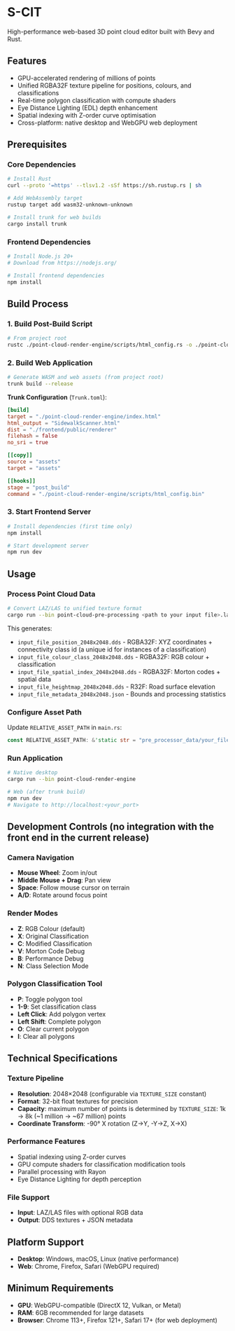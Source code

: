 # S-CIT

High-performance web-based 3D point cloud editor built with Bevy and Rust.

## Features

- GPU-accelerated rendering of millions of points
- Unified RGBA32F texture pipeline for positions, colours, and classifications
- Real-time polygon classification with compute shaders
- Eye Distance Lighting (EDL) depth enhancement
- Spatial indexing with Z-order curve optimisation
- Cross-platform: native desktop and WebGPU web deployment

## Prerequisites

### Core Dependencies

```bash
# Install Rust
curl --proto '=https' --tlsv1.2 -sSf https://sh.rustup.rs | sh

# Add WebAssembly target
rustup target add wasm32-unknown-unknown

# Install trunk for web builds
cargo install trunk
```

### Frontend Dependencies

```bash
# Install Node.js 20+
# Download from https://nodejs.org/

# Install frontend dependencies
npm install
```

## Build Process

### 1. Build Post-Build Script

```bash
# From project root
rustc ./point-cloud-render-engine/scripts/html_config.rs -o ./point-cloud-render-engine/scripts/html_config.bin
```

### 2. Build Web Application

```bash
# Generate WASM and web assets (from project root)
trunk build --release
```

**Trunk Configuration** (`Trunk.toml`):

```toml
[build]
target = "./point-cloud-render-engine/index.html"
html_output = "SidewalkScanner.html"
dist = "./frontend/public/renderer"
filehash = false
no_sri = true

[[copy]]
source = "assets"
target = "assets"

[[hooks]]
stage = "post_build"
command = "./point-cloud-render-engine/scripts/html_config.bin"
```

### 3. Start Frontend Server

```bash
# Install dependencies (first time only)
npm install

# Start development server
npm run dev
```

## Usage

### Process Point Cloud Data

```bash
# Convert LAZ/LAS to unified texture format
cargo run --bin point-cloud-pre-processing <path to your input file>.laz
```

This generates:

- `input_file_position_2048x2048.dds` - RGBA32F: XYZ coordinates + connectivity class id (a unique id for instances of a classification)
- `input_file_colour_class_2048x2048.dds` - RGBA32F: RGB colour + classification
- `input_file_spatial_index_2048x2048.dds` - RGBA32F: Morton codes + spatial data
- `input_file_heightmap_2048x2048.dds` - R32F: Road surface elevation
- `input_file_metadata_2048x2048.json` - Bounds and processing statistics

### Configure Asset Path

Update `RELATIVE_ASSET_PATH` in `main.rs`:

```rust
const RELATIVE_ASSET_PATH: &'static str = "pre_processor_data/your_file_name";
```

### Run Application

```bash
# Native desktop
cargo run --bin point-cloud-render-engine

# Web (after trunk build)
npm run dev
# Navigate to http://localhost:<your_port>
```

## Development Controls (no integration with the front end in the current release)

### Camera Navigation

- **Mouse Wheel**: Zoom in/out
- **Middle Mouse + Drag**: Pan view
- **Space**: Follow mouse cursor on terrain
- **A/D**: Rotate around focus point

### Render Modes

- **Z**: RGB Colour (default)
- **X**: Original Classification
- **C**: Modified Classification
- **V**: Morton Code Debug
- **B**: Performance Debug
- **N**: Class Selection Mode

### Polygon Classification Tool

- **P**: Toggle polygon tool
- **1-9**: Set classification class
- **Left Click**: Add polygon vertex
- **Left Shift**: Complete polygon
- **O**: Clear current polygon
- **I**: Clear all polygons

## Technical Specifications

### Texture Pipeline

- **Resolution**: 2048×2048 (configurable via `TEXTURE_SIZE` constant)
- **Format**: 32-bit float textures for precision
- **Capacity**: maximum number of points is determined by `TEXTURE_SIZE`: 1k -> 8k (~1 million -> ~67 million) points
- **Coordinate Transform**: -90° X rotation (Z→Y, -Y→Z, X→X)

### Performance Features

- Spatial indexing using Z-order curves
- GPU compute shaders for classification modification tools
- Parallel processing with Rayon
- Eye Distance Lighting for depth perception

### File Support

- **Input**: LAZ/LAS files with optional RGB data
- **Output**: DDS textures + JSON metadata

## Platform Support

- **Desktop**: Windows, macOS, Linux (native performance)
- **Web**: Chrome, Firefox, Safari (WebGPU required)

## Minimum Requirements

- **GPU**: WebGPU-compatible (DirectX 12, Vulkan, or Metal)
- **RAM**: 6GB recommended for large datasets
- **Browser**: Chrome 113+, Firefox 121+, Safari 17+ (for web deployment)
